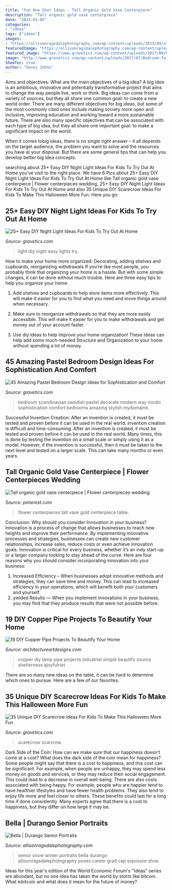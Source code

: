 ```yaml
---
title: "Fun One Shot Ideas - Tall Organic Gold Vase Centerpiece"
description: "Tall organic gold vase centerpiece"
date: "2023-01-05"
categories:
- "ideas"
tags: ["ideas"]
images:
- "https://allisonragsdalephotography.com/wp-content/uploads/2013/04/allisonragsdalephotography-7134-681x1024.jpg"
featuredImage: "https://allisonragsdalephotography.com/wp-content/uploads/2013/04/allisonragsdalephotography-7134-681x1024.jpg"
featured_image: "https://www.gravetics.com/wp-content/uploads/2017/09/Decorate-your-home-the-Scandinavian-way.jpg"
image: "http://www.gravetics.com/wp-content/uploads/2017/07/Bedroom-fairy-lights.jpg"
ShowToc: true
author: "Donny Johns"
---
```



Aims and objectives: What are the main objectives of a big idea?
A big idea is an ambitious, innovative and potentially transformative project that aims to change the way people live, work or think. Big ideas can come from a variety of sources, but they all share one common goal: to create a new world order.
There are many different objectives for big ideas, but some of the most commonly cited ones include making society more open and inclusive, improving education and working toward a more sustainable future. There are also many specific objectives that can be associated with each type of big idea, but they all share one important goal: to make a significant impact on the world.



When it comes tobig ideas, there is no single right answer – it all depends on the target audience, the problem you want to solve and the resources you have at your disposal. But there are some general tips that can help you develop better big idea concepts.

	

		
searching about 25+ Easy DIY Night Light Ideas For Kids To Try Out At Home you've visit to the right place. We have 6 Pics about 25+ Easy DIY Night Light Ideas For Kids To Try Out At Home like Tall organic gold vase centerpiece | Flower centerpieces wedding, 25+ Easy DIY Night Light Ideas For Kids To Try Out At Home and also 35 Unique DIY Scarecrow Ideas For Kids To Make This Halloween More Fun. Here you go:
		
    
## 25+ Easy DIY Night Light Ideas For Kids To Try Out At Home

<img loading=lazy src="http://www.gravetics.com/wp-content/uploads/2017/07/Bedroom-fairy-lights.jpg" onerror="this.onerror=null;this.src='https://tse2.mm.bing.net/th?id=OIP.OQiuKRM-0DU05oTPopVyQwHaLH&amp;pid=15.1';" alt="25+ Easy DIY Night Light Ideas For Kids To Try Out At Home">

_Source: gravetics.com_

>light diy night easy lights try. 

	

How to make your home more organized: Decorating, adding shelves and cupboards, reorganizing withdrawals
If you're like most people, you probably think that organizing your home is a hassle. But with some simple changes, it can be done without much trouble. Here are three easy tips to help you organize your home: 
1) Add shelves and cupboards to help store items more effectively. This will make it easier for you to find what you need and move things around when necessary.

2) Make sure to reorganize withdrawals so that they are more easily accessible. This will make it easier for you to make withdrawals and get money out of your account faster.

3) Use diy ideas to help improve your home organization! These Ideas can help add some much-needed Structure and Organization to your home without spending a lot of money.

    
## 45 Amazing Pastel Bedroom Design Ideas For Sophistication And Comfort

<img loading=lazy src="https://www.gravetics.com/wp-content/uploads/2017/09/Decorate-your-home-the-Scandinavian-way.jpg" onerror="this.onerror=null;this.src='https://tse2.mm.bing.net/th?id=OIP.JoN06SFGcdOO6FWqN1eGWQHaKX&amp;pid=15.1';" alt="45 Amazing Pastel Bedroom Design Ideas for Sophistication and Comfort">

_Source: gravetics.com_

>bedroom scandinavian swedish pastel decorate modern way nordic sophistication comfort bedrooms amazing stylish mydomaine. 

	

Successful Invention Creation: After an invention is created, it must be tested and proven before it can be used in the real world.
Invention creation is difficult and time-consuming. After an invention is created, it must be tested and proven before it can be used in the real world. Many times, this is done by testing the invention on a small scale or simply using it as a model. However, if the invention is successful, then it must be taken to the next level and tested on a larger scale. This can take many months or even years.

    
## Tall Organic Gold Vase Centerpiece | Flower Centerpieces Wedding

<img loading=lazy src="https://i.pinimg.com/736x/7b/00/2a/7b002a3dd38aa1b598f0caef037e5e4b.jpg" onerror="this.onerror=null;this.src='https://tse4.mm.bing.net/th?id=OIP.otuzNnp34nLtSTq2mnIaxQHaLG&amp;pid=15.1';" alt="Tall organic gold vase centerpiece | Flower centerpieces wedding">

_Source: pinterest.com_

>flower centerpieces tall vase gold centerpiece table. 

	

Conclusion: Why should you consider Innovation in your business?
Innovation is a process of change that allows businesses to reach new heights and improve their performance. By implementing innovative processes and strategies, businesses can create new customer relationships, increase sales, reduce costs or even achieve innovation goals. Innovation is critical for every business, whether it’s an indy start-up or a larger company looking to stay ahead of the curve. Here are four reasons why you should consider incorporating innovation into your business: 
1) Increased Efficiency – When businesses adopt innovative methods and strategies, they can save time and money. This can lead to increased efficiency in your operations, which will benefit both your customers and yourself. 
2) yielded Results — When you implement innovations in your business, you may find that they produce results that were not possible before.

    
## 19 DIY Copper Pipe Projects To Beautify Your Home

<img loading=lazy src="https://www.architectureartdesigns.com/wp-content/uploads/2015/09/88.jpg" onerror="this.onerror=null;this.src='https://tse3.mm.bing.net/th?id=OIP.4jGS7p-ur-kOU-MlZ6ABVwHaLH&amp;pid=15.1';" alt="19 DIY Copper Pipe Projects To Beautify Your Home">

_Source: architectureartdesigns.com_

>copper diy lamp pipe projects industrial simple beautify source shelterness ajoyfulriot. 

	

There are so many new ideas on the table, it can be hard to determine which ones to pursue. Here are a few of our favorites: 

    
## 35 Unique DIY Scarecrow Ideas For Kids To Make This Halloween More Fun

<img loading=lazy src="https://www.gravetics.com/wp-content/uploads/2017/07/DIY-Pallet-Scarcrow.jpg" onerror="this.onerror=null;this.src='https://tse4.mm.bing.net/th?id=OIP.vS7fFnO4E-OkOofH3C294QHaJ4&amp;pid=15.1';" alt="35 Unique DIY Scarecrow Ideas For Kids To Make This Halloween More Fun">

_Source: gravetics.com_

>scarecrow scarcrow. 

	

Dark Side of the Coin: How can we make sure that our happiness doesn't come at a cost?
What does the dark side of the coin mean for happiness?
Some people might say that there is a cost to happiness, and this cost can be significant. For example, when people are unhappy, they may spend less money on goods and services, or they may reduce their social engagement. This could lead to a decrease in overall well-being.
There are also costs associated with being happy. For example, people who are happier tend to have healthier lifestyles and have fewer health problems. They also tend to enjoy life more and feel closer to others. These benefits could last for a long time if done consistently.
Many experts agree that there is a cost to happiness, but they differ on how large it may be.

    
## Bella | Durango Senior Portraits

<img loading=lazy src="https://allisonragsdalephotography.com/wp-content/uploads/2013/04/allisonragsdalephotography-7134-681x1024.jpg" onerror="this.onerror=null;this.src='https://tse2.mm.bing.net/th?id=OIP.hDAHSph6dHSrX86xzig0EAHaLI&amp;pid=15.1';" alt="Bella | Durango Senior Portraits">

_Source: allisonragsdalephotography.com_

>senior snow winter portraits bella durango allisonragsdalephotography poses career grad cap exposure shoe. 

	

Ideas for this year's edition of the World Economic Forum's "Ideas" series are abundant, but no one idea has taken the world by storm like bitcoin. What isbitcoin and what does it mean for the future of money? 

